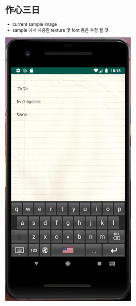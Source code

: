 # 作心三日
- current sample image
- sample 에서 사용된 texture 및 font 등은 수정 될 것.

![sample](./sample/Test_screen.PNG)
